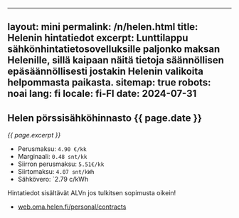 ----
layout: mini
permalink: /n/helen.html
title: Helenin hintatiedot
excerpt: Lunttilappu sähkönhintatietosovelluksille paljonko maksan Helenille, sillä kaipaan näitä tietoja säännöllisen epäsäännöllisesti jostakin Helenin valikoita helpommasta paikasta.
sitemap: true
robots: noai
lang: fi
locale: fi-FI
date: 2024-07-31
---

## Helen pörssisähköhinnasto {{ page.date }}

_{{ page.excerpt }}_

- Perusmaksu: `4.90 €/kk`
- Marginaali: `0.48 snt/kk`
- Siirron perusmaksu: `5.51€/kk`
- Siirtomaksu: `4.07 snt/kWh`
- Sähkövero: `2.79 c/kWh

Hintatiedot sisältävät ALVn jos tulkitsen sopimusta oikein!

- [web.oma.helen.fi/personal/contracts](https://web.oma.helen.fi/personal/contracts)
